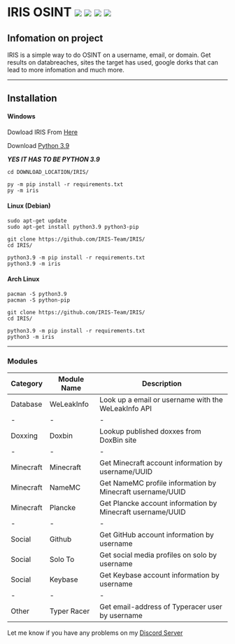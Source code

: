 
# IRIS OSINT ![](https://img.shields.io/badge/src-public-green) ![](https://img.shields.io/github/forks//IRIS-Team/IRIS/) ![](https://img.shields.io/github/stars/IRIS-Team/IRIS) ![](https://img.shields.io/github/issues/IRIS-Team/IRIS)

## Infomation on project
IRIS is a simple way to do OSINT on a username, email, or domain. Get results on databreaches, sites the target has used, google dorks that can lead to more infomation and much more.
_______________________
## Installation
#### Windows
Dowload IRIS From [Here](https://github.com/IRIS-Team/IRIS/archive/refs/heads/main.zip)

Download [Python 3.9](https://www.python.org/ftp/python/3.9.6/python-3.9.6-amd64.exe)

***YES IT HAS TO BE PYTHON 3.9***
```
cd DOWNLOAD_LOCATION/IRIS/

py -m pip install -r requirements.txt
py -m iris
```
#### Linux (Debian)
```
sudo apt-get update
sudo apt-get install python3.9 python3-pip

git clone https://github.com/IRIS-Team/IRIS/
cd IRIS/

python3.9 -m pip install -r requirements.txt
python3.9 -m iris
```
#### Arch Linux
```
pacman -S python3.9
pacman -S python-pip

git clone https://github.com/IRIS-Team/IRIS/
cd IRIS/

python3.9 -m pip install -r requirements.txt
python3 -m iris
```

_______________________

### Modules
Category | Module Name | Description |
| - | - | - |
Database | WeLeakInfo | Look up a email or username with the WeLeakInfo API |
| - | - | - |
Doxxing | Doxbin | Lookup published doxxes from DoxBin site |
| - | - | - |
Minecraft | Minecraft | Get Minecraft account information by username/UUID |
Minecraft | NameMC | Get NameMC profile information by Minecraft username/UUID |
Minecraft | Plancke | Get Plancke account information by Minecraft username/UUID |
| - | - | - |
Social | Github | Get GitHub account information by username |
Social | Solo To | Get social media profiles on solo by username |
Social | Keybase | Get Keybase account information by username
| - | - | - |
Other | Typer Racer | Get email-address of Typeracer user by username

Let me know if you have any problems on my [Discord Server](https://discord.gg/NBPCseG6g4)
